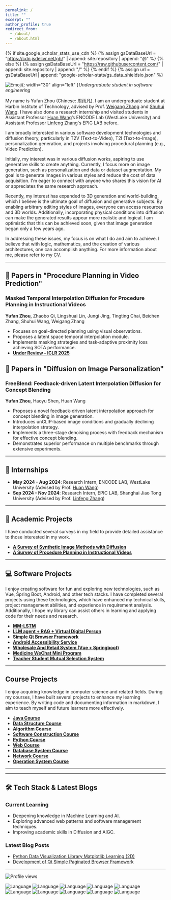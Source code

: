 ```yaml
---
permalink: /
title: ""
excerpt: ""
author_profile: true
redirect_from: 
  - /about/
  - /about.html
---
```


{% if site.google_scholar_stats_use_cdn %}
{% assign gsDataBaseUrl = "<https://cdn.jsdelivr.net/gh/>" | append: site.repository | append: "@" %}
{% else %}
{% assign gsDataBaseUrl = "<https://raw.githubusercontent.com/>" | append: site.repository | append: "/" %}
{% endif %}
{% assign url = gsDataBaseUrl | append: "google-scholar-stats/gs_data_shieldsio.json" %}

<span class='anchor' id='about-me'></span>

<!--Header Name-->
![Emoji](https://emojis.slackmojis.com/emojis/images/1531849430/4246/blob-sunglasses.gif?1531849430){: width="30" align="left" }*Undergraduate student in software engineering*

<!--Start Intro-->

My name is Yufan Zhou (Chinese: 周雨凡). I am an undergraduate student at Harbin Institute of Technology, advised by Prof. [Weigang Zhang](https://homepage.hit.edu.cn/zhangweigang) and [Shuhui Wang](https://vipl.ict.ac.cn/people/shwang/). I have also done a research internship and visited students in Assistant Professor [Huan Wang](https://huanwang.tech/)’s ENCODE Lab (WestLake University) and Assistant Professor [Linfeng Zhang](http://www.zhanglinfeng.tech/)'s EPIC LAB before.

<p>I am broadly interested in various software development technologies and diffusion theory, particularly in T2V (Text-to-Video), T2I (Text-to-Image), personalization generation, and projects involving procedural planning (e.g., Video Prediction).</p>

<p>Initially, my interest was in various diffusion works, aspiring to use generative skills to create anything. Currently, I focus more on image generation, such as personalization and data or dataset augmentation. My goal is to generate images in various styles and reduce the cost of data acquisition. I'm eager to connect with anyone who shares this vision for AI or appreciates the same research approach.</p>

<p>Recently, my interest has expanded to 3D generation and world-building, which I believe is the ultimate goal of diffusion and generative subjects. By enabling arbitrary editing styles of images, everyone can access resources and 3D worlds. Additionally, incorporating physical conditions into diffusion can make the generated results appear more realistic and logical. I am optimistic that this can be achieved soon, given that image generation began only a few years ago.</p>

In addressing these issues, my focus is on what I do and aim to achieve. I believe that with logic, mathematics, and the creation of various architectures, one can accomplish anything. For more information about me, please refer to my [CV](https://github.com/WiserZhou/WiserZhou.github.io/tree/main/docs/English_CV.pdf).

---

## 📘 Papers in "Procedure Planning in Video Prediction"

### Masked Temporal Interpolation Diffusion for Procedure Planning in Instructional Videos

**Yufan Zhou**, Zhaobo Qi, Lingshuai Lin, Jungi Jing, Tingting Chai, Beichen Zhang, Shuhui Wang, Weigang Zhang  

- Focuses on goal-directed planning using visual observations.
- Proposes a latent space temporal interpolation module.
- Implements masking strategies and task-adaptive proximity loss achieving SOTA performance.  
- **[Under Review - ICLR 2025](https://openreview.net/forum?id=HnpDHiItd2)**

## 📘 Papers in "Diffusion on Image Personalization"

### FreeBlend: Feedback-driven Latent Interpolation Diffusion for Concept Blending

**Yufan Zhou**, Haoyu Shen, Huan Wang

- Proposes a novel feedback-driven latent interpolation approach for concept blending in image generation.
- Introduces unCLIP-based image conditions and gradually declining interpolation strategy.
- Implements a three-stage denoising process with feedback mechanism for effective concept blending.
- Demonstrates superior performance on multiple benchmarks through extensive experiments.

---

## 💼 Internships

- **May 2024 - Aug 2024**: Research Intern, ENCODE LAB, WestLake University (Advised by Prof. [Huan Wang](https://huanwang.tech/))
- **Sep 2024 - Nov 2024**: Research Intern, EPIC LAB, Shanghai Jiao Tong University (Advised by Prof. [Linfeng Zhang](http://www.zhanglinfeng.tech/))

---

## 🎁 Academic Projects

<p>I have conducted several surveys in my field to provide detailed assistance to those interested in my work.</p>

- **[A Survey of Synthetic Image Methods with Diffusion](https://github.com/WiserZhou/A-Survey-of-Synthetic-Images-Methods-with-Diffusion)**
- **[A Survey of Procedure Planning in Instructional Videos](https://github.com/WiserZhou/A-Survey-of-Procedure-Planning-in-Instructional-Videos)**

---

## 💻 Software Projects

<p>I enjoy creating software for fun and exploring new technologies, such as Vue, Spring Boot, Android, and other tech stacks. I have completed several projects using these technologies, which have enhanced my technical skills, project management abilities, and experience in requirement analysis. Additionally, I hope my library can assist others in learning and applying code for their needs and research.</p>

- **[MM-LSTM](https://github.com/WiserZhou/MM-LSTM)**
- **[LLM agent + RAG + Virtual Digital Person](https://github.com/WiserZhou/QA-question)**
- **[Simple Qt Browser Framework](https://github.com/WiserZhou/Simple-Paging-Browser-Framework)**
- **[Android Accessibility Service](https://github.com/WiserZhou/AccessibilityService)**
- **[Wholesale And Retail System (Vue + Springboot)](https://github.com/WiserZhou/WholesaleAndRetailSystem)**
- **[Medicine WeChat Mini Program](https://github.com/WiserZhou/weixinMedicine)**
- **[Teacher Student Mutual Selection System](https://github.com/WiserZhou/VolunteerSelection)**

---

## Course Projects

<p>I enjoy acquiring knowledge in computer science and related fields. During my courses, I have built several projects to enhance my learning experience. By writing code and documenting information in markdown, I aim to teach myself and future learners more effectively.</p>

- **[Java Course](https://github.com/WiserZhou/JavaLearn)**
- **[Data Structure Course](https://github.com/WiserZhou/DataStructure)**
- **[Algorithm Course](https://github.com/WiserZhou/AlgorithmProblem.git)**
- **[Software Construction Course](https://github.com/WiserZhou/SoftwareConstruction)**
- **[Python Course](https://github.com/WiserZhou/pythonCourse)**
- **[Web Course](https://github.com/WiserZhou/WebWork)**
- **[Database System Course](https://github.com/WiserZhou/DatabaseSystem)**
- **[Network Course](https://github.com/WiserZhou/network)**
- **[Operation System Course](https://github.com/WiserZhou/OS_Code)**

---

<!-- # 💼 Academic Service

P.S. Just some volunteering to show that I am happy to contribute to society (QwQ).
Proof of my participation in these volunteer services can be verified on the respective conference websites.

- Journal Reviewer: T-PAMI, TMLR, Frontier of CS
- Conference Reviewer: ICML/ICLR/NeurIPS, AISTATS, CVPR/ECCV/ICCV, ACMMM/ICPR/ICME
- Workshop Reviewer: NeurIPS2023-R0-FoMo, ICLR2024-BGPT, ICLR2024-SeT -->

<!-- ## 🔗 Links

- Advisor: [Zhaobo Qi](https://scholar.google.com.hk/citations?user=QZ8URKAAAAAJ&hl=zh-CN), [Huan Wang](https://huanwang.tech/), [Weigang Zhang](https://homepage.hit.edu.cn/zhangweigang), [Shuhui Wang](https://vipl.ict.ac.cn/people/shwang/) -->

---

## 🛠 Tech Stack & Latest Blogs

### Current Learning

- Deepening knowledge in Machine Learning and AI.
- Exploring advanced web patterns and software management techniques.
- Improving academic skills in Diffusion and AIGC.

### Latest Blog Posts

- [Python Data Visualization Library Matplotlib Learning (2D)](https://blog.csdn.net/imm_ortal_/article/details/131498785)
- [Development of Qt Simple Paginated Browser Framework](https://blog.csdn.net/imm_ortal_/article/details/131484470)

---

<p align="left">
  <img src="https://komarev.com/ghpvc/?username=WiserZhou&label=Profile%20views&color=yellow&style=for-the-badge&logo=star&base=0&abbreviated=true" alt="Profile views" />
</p>

![Language](https://img.shields.io/badge/language-C++-lightblue)
![Language](https://img.shields.io/badge/language-C-brightgreen)
![Language](https://img.shields.io/badge/language-Java-yellow)
![Language](https://img.shields.io/badge/language-Python-brightgreen)
![Language](https://img.shields.io/badge/language-HTML-brightgreen)
![Language](https://img.shields.io/badge/language-CSS-brightgreen)
![Language](https://img.shields.io/badge/language-JavaScript-brightgreen)
![Language](https://img.shields.io/badge/language-TypeScript-brightgreen)
![Language](https://img.shields.io/badge/language-LaTeX-brightgreen)
![Language](https://img.shields.io/badge/language-Markdown-brightgreen)
